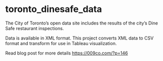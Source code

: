 # toronto_dinesafe_data
The City of Toronto’s open data site includes the results of the city’s Dine Safe restaurant inspections. 

Data is available in XML format. This project converts XML data to CSV format and transform for use in Tableau visualization.

Read blog post for more details https://009co.com/?p=146
